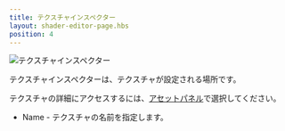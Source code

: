```yaml
---
title: テクスチャインスペクター
layout: shader-editor-page.hbs
position: 4
---
```


![テクスチャインスペクター][1]

テクスチャインスペクターは、テクスチャが設定される場所です。

テクスチャの詳細にアクセスするには、[アセットパネル][2]で選択してください。

- Name - テクスチャの名前を指定します。

[1]: /images/shader-editor/inspector-pane-texture.png
[2]: /shader-editor/window-layout/assets-pane

